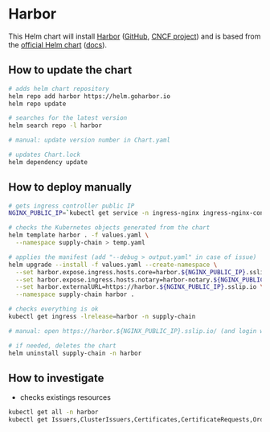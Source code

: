# Harbor

This Helm chart will install [Harbor](https://goharbor.io/) ([GitHub](https://github.com/goharbor/harbor), [CNCF project](https://www.cncf.io/projects/harbor/))
and is based from the [official Helm chart](https://github.com/goharbor/harbor-helm) ([docs]((https://goharbor.io/docs/2.6.0/install-config/harbor-ha-helm/))).

## How to update the chart

```bash
# adds helm chart repository
helm repo add harbor https://helm.goharbor.io
helm repo update

# searches for the latest version
helm search repo -l harbor

# manual: update version number in Chart.yaml

# updates Chart.lock
helm dependency update
```

## How to deploy manually

```bash
# gets ingress controller public IP
NGINX_PUBLIC_IP=`kubectl get service -n ingress-nginx ingress-nginx-controller --output jsonpath='{.status.loadBalancer.ingress[0].ip}'`

# checks the Kubernetes objects generated from the chart
helm template harbor . -f values.yaml \
  --namespace supply-chain > temp.yaml

# applies the manifest (add "--debug > output.yaml" in case of issue)
helm upgrade --install -f values.yaml --create-namespace \
  --set harbor.expose.ingress.hosts.core=harbor.${NGINX_PUBLIC_IP}.sslip.io \
  --set harbor.expose.ingress.hosts.notary=harbor-notary.${NGINX_PUBLIC_IP}.sslip.io \
  --set harbor.externalURL=https://harbor.${NGINX_PUBLIC_IP}.sslip.io \
  --namespace supply-chain harbor .

# checks everything is ok
kubectl get ingress -lrelease=harbor -n supply-chain

# manual: open https://harbor.${NGINX_PUBLIC_IP}.sslip.io/ (and login with admin/Harbor12345)

# if needed, deletes the chart
helm uninstall supply-chain -n harbor
```

## How to investigate

* checks existings resources

```bash
kubectl get all -n harbor
kubectl get Issuers,ClusterIssuers,Certificates,CertificateRequests,Orders,Challenges -n harbor
```
